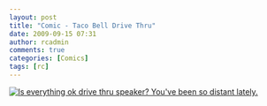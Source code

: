```yaml
---
layout: post
title: "Comic - Taco Bell Drive Thru"
date: 2009-09-15 07:31
author: rcadmin
comments: true
categories: [Comics]
tags: [rc]
---
```

<a href="http://bitsmack.com/comics/2009/09/15/comic-taco-bell-drive-thru/"><img src="http://dl.bitsmack.com/uploads/2009/09/20090914.jpg" title="Is everything ok drive thru speaker? You've been so distant lately." class="alignnone size-full wp-image-1684" /></a>
